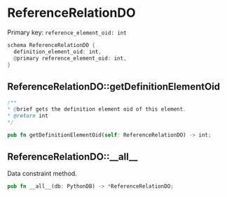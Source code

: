 # ReferenceRelationDO

Primary key: `reference_element_oid: int`

```rust
schema ReferenceRelationDO {
  definition_element_oid: int,
  @primary reference_element_oid: int,
}
```
## ReferenceRelationDO::getDefinitionElementOid

```java
/**
* @brief gets the definition element oid of this element.
* @return int
*/
```
```rust
pub fn getDefinitionElementOid(self: ReferenceRelationDO) -> int;
```
## ReferenceRelationDO::\_\_all\_\_

Data constraint method.

```rust
pub fn __all__(db: PythonDB) -> *ReferenceRelationDO;
```
